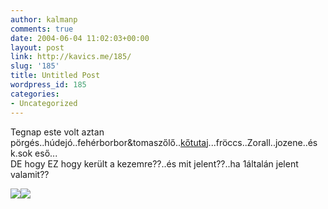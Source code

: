 ```yaml
---
author: kalmanp
comments: true
date: 2004-06-04 11:02:03+00:00
layout: post
link: http://kavics.me/185/
slug: '185'
title: Untitled Post
wordpress_id: 185
categories:
- Uncategorized
---
```


Tegnap este volt aztan pörgés..húdejó..fehérborbor&tomaszőlő..[kőtutaj](http://www.est.hu/rovat/mozi/film_ajanlo.cfm?d_id_cikk=28854&CFID=3413015&CFTOKEN=128b828dcba7a5a2-30FE474D-D0B7-B77A-75F668C31D1C205B)...fröccs..Zorall..jozene..és k.sok eső...  
DE hogy EZ hogy került a kezemre??..és mit jelent??..ha 1általán jelent valamit??




![](http://kavics.freeblog.hu/Files/jel1.JPG)![](http://kavics.freeblog.hu/Files/jel2.JPG)



